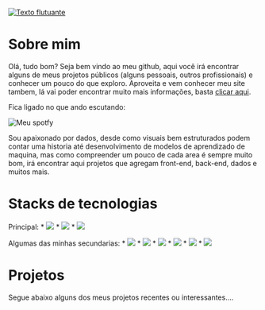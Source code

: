 <div>
  
  [![Texto flutuante](https://readme-typing-svg.demolab.com/?color=5e3cacff&lines=Bem+vindo+ao+meu+GitHub!;Iae,+tudo+bom+?;Meu+nome+é+Gabriel+Coelho)](https://git.io/typing-svg)


</div>
  
# Sobre mim
  
  Olá, tudo bom? Seja bem vindo ao meu github, aqui você irá encontrar alguns de meus projetos públicos (alguns pessoais, outros profissionais) e conhecer um pouco do que exploro. Aproveita e vem conhecer meu site tambem, lá vai poder encontrar muito mais informações, basta [clicar aqui](https://gabrielfmcoelho.github.io/).
  
  Fica ligado no que ando escutando:
  
  ![Meu spotfy](https://spotify-recently-played-readme.vercel.app/api?user=yqehftxzaync0qkq9oktptynl)
  
  Sou apaixonado por dados, desde como visuais bem estruturados podem contar uma historia até desenvolvimento de modelos de aprendizado de maquina, mas como compreender um pouco de cada area é sempre muito bom, irá encontrar aqui projetos que agregam front-end, back-end, dados e muitos mais.
 

# Stacks de tecnologias
  Principal: 
    * <img src="https://img.shields.io/badge/Python-3776AB?style=for-the-badge&logo=python&logoColor=white">
    * <img src="https://img.shields.io/badge/R-276DC3?style=for-the-badge&logo=r&logoColor=white">
    * <img src="https://img.shields.io/badge/Tableau-E97627?style=for-the-badge&logo=Tableau&logoColor=white">
    
  Algumas das minhas secundarias:
    * <img src="https://img.shields.io/badge/React-20232A?style=for-the-badge&logo=react&logoColor=61DAFB">
    * <img src="https://img.shields.io/badge/JavaScript-F7DF1E?style=for-the-badge&logo=JavaScript&logoColor=white">
    * <img src="https://img.shields.io/badge/HTML5-E34F26?style=for-the-badge&logo=html5&logoColor=white">
    * <img src="https://img.shields.io/badge/CSS-1572B6?style=for-the-badge&logo=css3&logoColor=white">
    * <img src="[https://img.shields.io/badge/CSS-1572B6?style=for-the-badge&logo=css3&logoColor=white](https://img.shields.io/badge/Tailwind_CSS-38B2AC?style=for-the-badge&logo=tailwind-css&logoColor=white)">
    * <img src="https://img.shields.io/badge/C-00599C?style=for-the-badge&logo=c&logoColor=white">
  
  
# Projetos
  Segue abaixo alguns dos meus projetos recentes ou interessantes....
